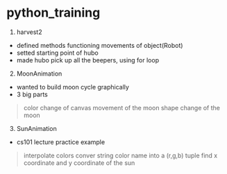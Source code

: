 # python_training

1. harvest2
  - defined methods functioning movements of object(Robot)
  - setted starting point of hubo
  - made hubo pick up all the beepers, using for loop

2. MoonAnimation
  - wanted to build moon cycle graphically
  - 3 big parts 
  > color change of canvas
  > movement of the moon
  > shape change of the moon

3. SunAnimation
  - cs101 lecture practice example
  > interpolate colors
  > conver string color name into a (r,g,b) tuple
  > find x coordinate and y coordinate of the sun
